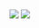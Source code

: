 <img align="center" src="https://github-readme-stats.vercel.app/api?username=putragilanq&theme=buefy" />
<img align="center" src="https://github-readme-stats.vercel.app/api?username=putragilanq&theme=buefy" />
